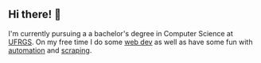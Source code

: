## Hi there! 👋
I'm currently pursuing a a bachelor's degree in Computer Science at [UFRGS](http://ufrgs.br).
On my free time I do some [web dev](https://enem.gpl27.dev) as well as have some fun with [automation](https://github.com/stuaninauts/testobot) and [scraping](https://github.com/gpl27/twot).
<!--
 - This repo also contains the files for my personal site
-->